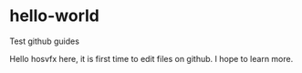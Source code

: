 # hello-world
Test github guides

Hello hosvfx here, it is first time to edit files on github.
I hope to learn more.
